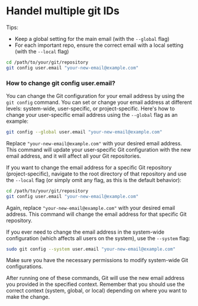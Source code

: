 # Handel multiple git IDs

Tips:

- Keep a global setting for the main email (with the `--global` flag)
- For each important repo, ensure the correct email with a local setting (with the `--local` flag)

```bash
cd /path/to/your/git/repository
git config user.email "your-new-email@example.com"
```

### How to change git config user.email?

You can change the Git configuration for your email address by using the `git config` command. You can set or change your email address at different levels: system-wide, user-specific, or project-specific. Here's how to change your user-specific email address using the `--global` flag as an example:

```bash
git config --global user.email "your-new-email@example.com"
```

Replace `"your-new-email@example.com"` with your desired email address. This command will update your user-specific Git configuration with the new email address, and it will affect all your Git repositories.

If you want to change the email address for a specific Git repository (project-specific), navigate to the root directory of that repository and use the `--local` flag (or simply omit any flag, as this is the default behavior):

```bash
cd /path/to/your/git/repository
git config user.email "your-new-email@example.com"
```

Again, replace `"your-new-email@example.com"` with your desired email address. This command will change the email address for that specific Git repository.

If you ever need to change the email address in the system-wide configuration (which affects all users on the system), use the `--system` flag:

```bash
sudo git config --system user.email "your-new-email@example.com"
```

Make sure you have the necessary permissions to modify system-wide Git configurations.

After running one of these commands, Git will use the new email address you provided in the specified context. Remember that you should use the correct context (system, global, or local) depending on where you want to make the change.
